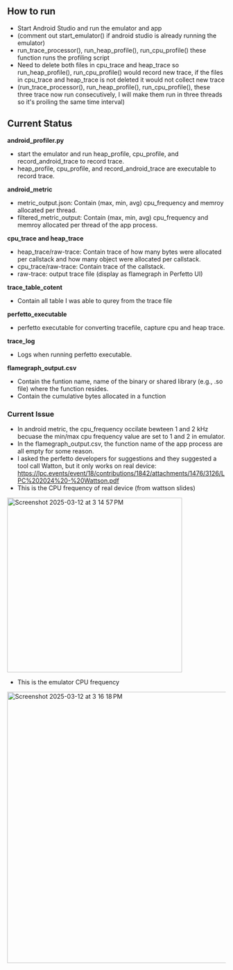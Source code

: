 ##  How to run
- Start Android Studio and run the emulator and app
- (comment out start_emulator() if android studio is already running the emulator)
- run_trace_processor(), run_heap_profile(), run_cpu_profile() these function runs the profiling script
- Need to delete both files in cpu_trace and heap_trace so run_heap_profile(), run_cpu_profile() would record new trace, if the files in cpu_trace and heap_trace is not deleted it would not collect new trace
- (run_trace_processor(), run_heap_profile(), run_cpu_profile(), these three trace now run consecutively, I will make them run in three threads so it's proiling the same time interval)

## Current Status

**android_profiler.py**
- start the emulator and run heap_profile, cpu_profile, and record_android_trace to record trace.
- heap_profile, cpu_profile, and record_android_trace are executable to record trace.

**android_metric**
- metric_output.json: Contain (max, min, avg) cpu_frequency and memroy allocated per thread.
- filtered_metric_output: Contain (max, min, avg) cpu_frequency and memroy allocated per thread of the app process.

**cpu_trace and heap_trace**
- heap_trace/raw-trace: Contain trace of how many bytes were allocated per callstack and how many object were allocated per callstack.
- cpu_trace/raw-trace: Contain trace of the callstack.
- raw-trace: output trace file (display as flamegraph in Perfetto UI)
  
**trace_table_cotent**
- Contain all table I was able to qurey from the trace file

**perfetto_executable**    
- perfetto executable for converting tracefile, capture cpu and heap trace.

**trace_log**
- Logs when running perfetto executable.

**flamegraph_output.csv**
- Contain the funtion name, name of the binary or shared library (e.g., .so file) where the function resides.
- Contain the cumulative bytes allocated in a function

### Current Issue
- In android metric, the cpu_frequency occilate bewteen 1 and 2 kHz becuase the min/max cpu frequency value are set to 1 and 2 in emulator.
- In the flamegraph_output.csv, the function name of the app process are all empty for some reason.
- I asked the perfetto developers for suggestions and they suggested a tool call Watton, but it only works on real device: https://lpc.events/event/18/contributions/1842/attachments/1476/3126/LPC%202024%20-%20Wattson.pdf
- This is the CPU frequency of real device (from wattson slides)
<img width="403" alt="Screenshot 2025-03-12 at 3 14 57 PM" src="https://github.com/user-attachments/assets/c2aa67e2-5057-4c3f-942a-edba0fc71634" />

-  This is the emulator CPU frequency
<img width="626" alt="Screenshot 2025-03-12 at 3 16 18 PM" src="https://github.com/user-attachments/assets/6d78672f-e42d-4ed7-acaf-fa436530e26c" />
